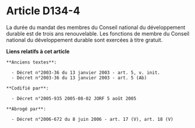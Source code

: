 # Article D134-4

La durée du mandat des membres du Conseil national du développement durable est de trois ans renouvelable. Les fonctions de
membre du Conseil national du développement durable sont exercées à titre gratuit.

**Liens relatifs à cet article**

	**Anciens textes**:

	  - Décret n°2003-36 du 13 janvier 2003 - art. 5, v. init.
	  - Décret n°2003-36 du 13 janvier 2003 - art. 5 (Ab)

	**Codifié par**:

	  - Décret n°2005-935 2005-08-02 JORF 5 août 2005

	**Abrogé par**:

	  - Décret n°2006-672 du 8 juin 2006 - art. 17 (V), art. 18 (V)

